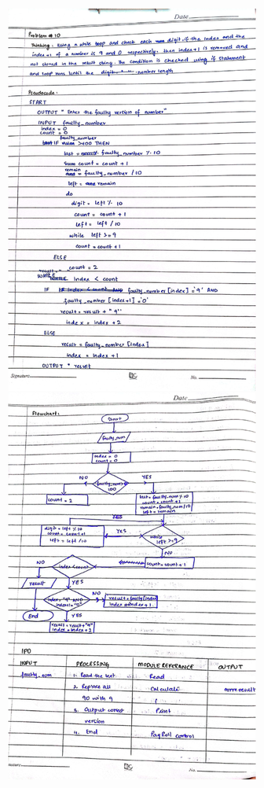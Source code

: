 ![Q10](https://github.com/Areeba2024/k240005/blob/cf365ccb8a7255c40a04b212e6f721e121a8bd60/PF%20Theory%20Assignment/Assign1/Q10.jpg)
![Q10_2](https://github.com/Areeba2024/k240005/blob/1987cbf2857c00d09c1982260da44c13f3a70a96/PF%20Theory%20Assignment/Assign1/Q10_2.jpg)
